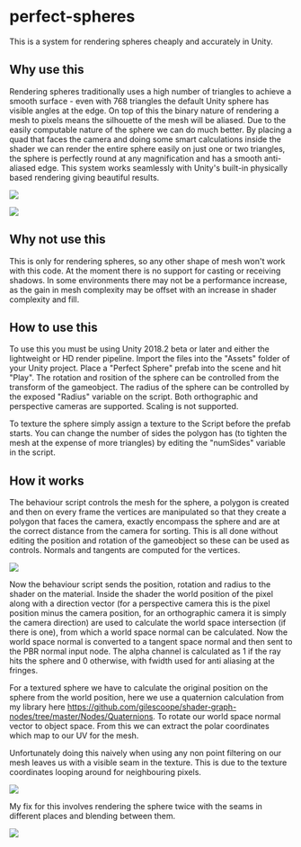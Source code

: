 # perfect-spheres

This is a system for rendering spheres cheaply and accurately in Unity.

## Why use this

Rendering spheres traditionally uses a high number of triangles to achieve a smooth surface - even with 768 triangles the default Unity sphere has visible angles at the edge. On top of this the binary nature of rendering a mesh to pixels means the silhouette of the mesh will be aliased. Due to the easily computable nature of the sphere we can do much better. By placing a quad that faces the camera and doing some smart calculations inside the shader we can render the entire sphere easily on just one or two triangles, the sphere is perfectly round at any magnification and has a smooth anti-aliased edge. This system works seamlessly with Unity's built-in physically based rendering giving beautiful results.

![](https://i.imgur.com/CMgwqRE.png)

![](https://i.imgur.com/SdqMc8p.png)

## Why not use this

This is only for rendering spheres, so any other shape of mesh won't work with this code. At the moment there is no support for casting or receiving shadows. In some environments there may not be a performance increase, as the gain in mesh complexity may be offset with an increase in shader complexity and fill.

## How to use this

To use this you must be using Unity 2018.2 beta or later and either the lightweight or HD render pipeline. Import the files into the "Assets" folder of your Unity project. Place a "Perfect Sphere" prefab into the scene and hit "Play". The rotation and rosition of the sphere can be controlled from the transform of the gameobject. The radius of the sphere can be controlled by the exposed "Radius" variable on the script. Both orthographic and perspective cameras are supported. Scaling is not supported.

To texture the sphere simply assign a texture to the Script before the prefab starts. You can change the number of sides the polygon has (to tighten the mesh at the expense of more triangles) by editing the "numSides" variable in the script.

## How it works

The behaviour script controls the mesh for the sphere, a polygon is created and then on every frame the vertices are manipulated so that they create a polygon that faces the camera, exactly encompass the sphere and are at the correct distance from the camera for sorting. This is all done without editing the position and rotation of the gameobject so these can be used as controls. Normals and tangents are computed for the vertices.

![](https://media.giphy.com/media/wJiDELd6qOxs5FDSOL/giphy.gif)

Now the behaviour script sends the position, rotation and radius to the shader on the material. Inside the shader the world position of the pixel along with a direction vector (for a perspective camera this is the pixel position minus the camera position, for an orthographic camera it is simply the camera direction) are used to calculate the world space intersection (if there is one), from which a world space normal can be calculated. Now the world space normal is converted to a tangent space normal and then sent to the PBR normal input node. The alpha channel is calculated as 1 if the ray hits the sphere and 0 otherwise, with fwidth used for anti aliasing at the fringes.

For a textured sphere we have to calculate the original position on the sphere from the world position, here we use a quaternion calculation from my library here https://github.com/gilescoope/shader-graph-nodes/tree/master/Nodes/Quaternions. To rotate our world space normal vector to object space. From this we can extract the polar coordinates which map to our UV for the mesh.

Unfortunately doing this naively when using any non point filtering on our mesh leaves us with a visible seam in the texture. This is due to the texture coordinates looping around for neighbouring pixels.

![](https://i.imgur.com/sfD8Eb7.png)

My fix for this involves rendering the sphere twice with the seams in different places and blending between them.

![](https://i.imgur.com/XVtzziU.png)
